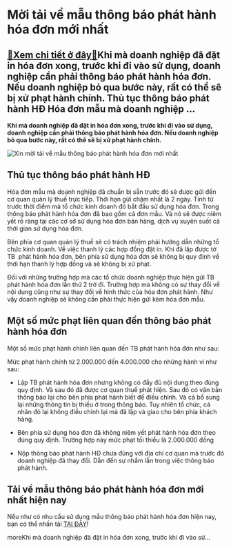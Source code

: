 Mời tải về mẫu thông báo phát hành hóa đơn mới nhất
===================================================

[:gift:Xem chi tiết ở đây:gift:](https://hddtvn.com/moi-tai-ve-mau-thong-bao-phat-hanh-hoa-don-moi-nhat/)Khi mà doanh nghiệp đã đặt in hóa đơn xong, trước khi đi vào sử dụng, doanh nghiệp cần phải thông báo phát hành hóa đơn. Nếu doanh nghiệp bỏ qua bước này, rất có thể sẽ bị xử phạt hành chính. Thủ tục thông báo phát hành HĐ Hóa đơn mẫu mà doanh nghiệp …
------------------------------------------------------------------------------------------------------------------------------------------------------------------------------------------------------------------------------------------------------------

**Khi mà doanh nghiệp đã đặt in hóa đơn xong, trước khi đi vào sử dụng, doanh nghiệp cần phải thông báo phát hành hóa đơn. Nếu doanh nghiệp bỏ qua bước này, rất có thể sẽ bị xử phạt hành chính.**


![Xin mời tải về mẫu thông báo phát hành hóa đơn mới nhất](https://scontent.fhan2-3.fna.fbcdn.net/v/t1.15752-9/107792933_565294334105141_7000930545947071905_n.png?_nc_cat=109&_nc_sid=b96e70&_nc_ohc=S-dW9N7DtLMAX_7an9Z&_nc_ht=scontent.fhan2-3.fna&oh=ec92c4e9d762bdff790a0377853ad8ed&oe=5F33BECB)


Thủ tục thông báo phát hành HĐ
------------------------------


Hóa đơn mẫu mà doanh nghiệp đã chuẩn bị sẵn trước đó sẽ được gửi đến cơ quan quản lý thuế trực tiếp. Thời hạn gửi chậm nhất là 2 ngày. Tính từ trước thời điểm mà tổ chức kinh doanh đó bắt đầu sử dụng hóa đơn. Trong thông báo phát hành hóa đơn đã bao gồm cả đơn mẫu. Và nó sẽ được niêm yết rõ ràng tại các cơ sở sử dụng hóa đơn bán hàng, dịch vụ xuyên suốt cả thời gian sử dụng hóa đơn.


Bên phía cơ quan quản lý thuế sẽ có trách nhiệm phải hướng dẫn những tổ chức kinh doanh. Về việc thanh lý các hợp đồng đặt in. Khi đã lập được tờ TB  phát hành hóa đơn, bên phía sử dụng hóa đơn sẽ không bị quy định về thời hạn thanh lý hợp đồng và sẽ không bị xử phạt.


Đối với những trường hợp mà các tổ chức doanh nghiệp thực hiện gửi TB phát hành hóa đơn lần thứ 2 trở đi. Trường hợp mà không có sự thay đổi về nội dung cũng như sự thay đổi về hình thức của hóa đơn phát hành. Như vậy doanh nghiệp sẽ không cần phải thực hiện gửi kèm hóa đơn mẫu.


Một số mức phạt liên quan đến thông báo phát hành hóa đơn
---------------------------------------------------------


Một số mức phạt hành chính liên quan đến TB phát hành hóa đơn như sau:


Mức phạt hành chính từ 2.000.000 đến 4.000.000 cho những hành vi như sau:




* Lập TB phát hành hóa đơn nhưng không có đầy đủ nội dung theo đúng quy định. Và sau đó đã được cơ quan thuế phát hiện. Sau đó có văn bản thông báo lại cho bên phía phát hành biết để điều chỉnh. Và cả bổ sung lại những thông tin bị thiếu ở trong thông báo. Tuy nhiên tổ chức, cá nhân đó lại không điều chỉnh lại mà đã lập và giao cho bên phía khách hàng.

* Bên phía sử dụng hóa đơn đã không niêm yết phát hành hóa đơn theo đúng quy định. Trường hợp này mức phạt tối thiểu là 2.000.000 đồng

* Nộp thông báo phát hành HĐ chưa đúng với địa chỉ cơ quan mà trước đó doanh nghiệp đã thay đổi. Dẫn đến sự nhầm lẫn trong việc thông báo phát hành.



Tải về mẫu thông báo phát hành hóa đơn mới nhất hiện nay
--------------------------------------------------------


Nếu như có nhu cầu sử dụng mẫu thông báo phát hành hóa đơn hiện nay, bạn có thể nhấn tải [TẠI ĐÂY](https://drive.google.com/file/d/1sl5pCZqOnc-uAQYFwYHTU3gqqrVI0uBa/view?usp=sharing)!


moreKhi mà doanh nghiệp đã đặt in hóa đơn xong, trước khi đi vào sử…

